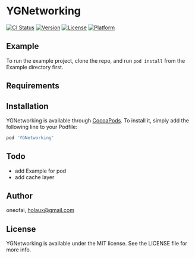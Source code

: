 # YGNetworking

[![CI Status](https://img.shields.io/travis/oneofai/YGNetworking.svg?style=flat)](https://travis-ci.org/oneofai/YGNetworking)
[![Version](https://img.shields.io/cocoapods/v/YGNetworking.svg?style=flat)](https://cocoapods.org/pods/YGNetworking)
[![License](https://img.shields.io/cocoapods/l/YGNetworking.svg?style=flat)](https://cocoapods.org/pods/YGNetworking)
[![Platform](https://img.shields.io/cocoapods/p/YGNetworking.svg?style=flat)](https://cocoapods.org/pods/YGNetworking)

## Example

To run the example project, clone the repo, and run `pod install` from the Example directory first.

## Requirements

## Installation

YGNetworking is available through [CocoaPods](https://cocoapods.org). To install
it, simply add the following line to your Podfile:

```ruby
pod 'YGNetworking'
```

## Todo

- add Example for pod
- add cache layer


## Author

oneofai, holaux@gmail.com

## License

YGNetworking is available under the MIT license. See the LICENSE file for more info.
